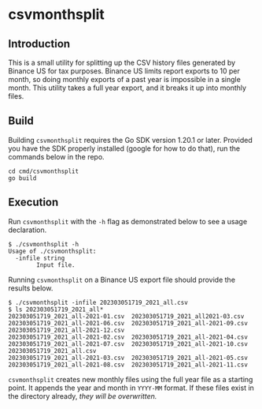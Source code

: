 # csvmonthsplit

## Introduction

This is a small utility for splitting up the CSV history files generated
by Binance US for tax purposes.  Binance US limits report exports to 10
per month, so doing monthly exports of a past year is impossible in a
single month.  This utility takes a full year export, and it breaks it
up into monthly files.

## Build

Building `csvmonthsplit` requires the Go SDK version 1.20.1 or later.
Provided you have the SDK properly installed (google for how to do that),
run the commands below in the repo.

```
cd cmd/csvmonthsplit
go build
```

## Execution

Run `csvmonthsplit` with the `-h` flag as demonstrated below to see a usage declaration.

```
$ ./csvmonthsplit -h
Usage of ./csvmonthsplit:
  -infile string
        Input file.
```

Running `csvmonthsplit` on a Binance US export file should provide the results below.

```
$ ./csvmonthsplit -infile 202303051719_2021_all.csv
$ ls 202303051719_2021_all*
202303051719_2021_all-2021-01.csv  202303051719_2021_all2021-03.csv   202303051719_2021_all-2021-06.csv  202303051719_2021_all-2021-09.csv  202303051719_2021_all-2021-12.csv
202303051719_2021_all-2021-02.csv  202303051719_2021_all-2021-04.csv  202303051719_2021_all-2021-07.csv  202303051719_2021_all-2021-10.csv  202303051719_2021_all.csv
202303051719_2021_all-2021-03.csv  202303051719_2021_all-2021-05.csv  202303051719_2021_all-2021-08.csv  202303051719_2021_all-2021-11.csv
```

`csvmonthsplit` creates new monthly files using the full year file as
a starting point.  It appends the year and month in `YYYY-MM` format.
If these files exist in the directory already, *they will be overwritten.*